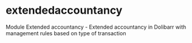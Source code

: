 # extendedaccountancy
Module Extended accountancy - Extended accountancy in Dolibarr with management rules based on type of transaction
